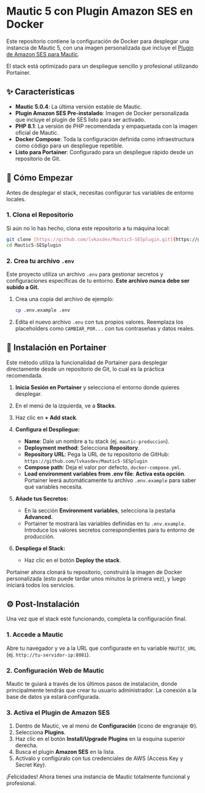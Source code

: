 # Mautic 5 con Plugin Amazon SES en Docker

Este repositorio contiene la configuración de Docker para desplegar una instancia de Mautic 5, con una imagen personalizada que incluye el [Plugin de Amazon SES para Mautic](https://github.com/pabloveintimilla/mautic-amazon-ses).

El stack está optimizado para un despliegue sencillo y profesional utilizando Portainer.

## ✨ Características

- **Mautic 5.0.4**: La última versión estable de Mautic.
- **Plugin Amazon SES Pre-instalado**: Imagen de Docker personalizada que incluye el plugin de SES listo para ser activado.
- **PHP 8.1**: La versión de PHP recomendada y empaquetada con la imagen oficial de Mautic.
- **Docker Compose**: Toda la configuración definida como infraestructura como código para un despliegue repetible.
- **Listo para Portainer**: Configurado para un despliegue rápido desde un repositorio de Git.

## 🚀 Cómo Empezar

Antes de desplegar el stack, necesitas configurar tus variables de entorno locales.

### 1. Clona el Repositorio

Si aún no lo has hecho, clona este repositorio a tu máquina local:
```bash
git clone [https://github.com/lvkasdev/Mautic5-SESplugin.git](https://github.com/lvkasdev/Mautic5-SESplugin.git)
cd Mautic5-SESplugin
```

### 2. Crea tu archivo `.env`

Este proyecto utiliza un archivo `.env` para gestionar secretos y configuraciones específicas de tu entorno. **Este archivo nunca debe ser subido a Git.**

1.  Crea una copia del archivo de ejemplo:
    ```bash
    cp .env.example .env
    ```

2.  Edita el nuevo archivo `.env` con tus propios valores. Reemplaza los placeholders como `CAMBIAR_POR...` con tus contraseñas y datos reales.

## 🐳 Instalación en Portainer

Este método utiliza la funcionalidad de Portainer para desplegar directamente desde un repositorio de Git, lo cual es la práctica recomendada.

1.  **Inicia Sesión en Portainer** y selecciona el entorno donde quieres desplegar.

2.  En el menú de la izquierda, ve a **Stacks**.

3.  Haz clic en **+ Add stack**.

4.  **Configura el Despliegue:**
    * **Name**: Dale un nombre a tu stack (ej. `mautic-produccion`).
    * **Deployment method**: Selecciona **Repository**.
    * **Repository URL**: Pega la URL de tu repositorio de GitHub: `https://github.com/lvkasdev/Mautic5-SESplugin`
    * **Compose path**: Deja el valor por defecto, `docker-compose.yml`.
    * **Load environment variables from .env file**: **Activa esta opción**. Portainer leerá automáticamente tu archivo `.env.example` para saber qué variables necesita.

5.  **Añade tus Secretos:**
    * En la sección **Environment variables**, selecciona la pestaña **Advanced**.
    * Portainer te mostrará las variables definidas en tu `.env.example`. Introduce los valores secretos correspondientes para tu entorno de producción.

6.  **Despliega el Stack:**
    * Haz clic en el botón **Deploy the stack**.

Portainer ahora clonará tu repositorio, construirá la imagen de Docker personalizada (esto puede tardar unos minutos la primera vez), y luego iniciará todos los servicios.

## ⚙️ Post-Instalación

Una vez que el stack esté funcionando, completa la configuración final.

### 1. Accede a Mautic
Abre tu navegador y ve a la URL que configuraste en tu variable `MAUTIC_URL` (ej. `http://tu-servidor-ip:8081`).

### 2. Configuración Web de Mautic
Mautic te guiará a través de los últimos pasos de instalación, donde principalmente tendrás que crear tu usuario administrador. La conexión a la base de datos ya estará configurada.

### 3. Activa el Plugin de Amazon SES
1.  Dentro de Mautic, ve al menú de **Configuración** (icono de engranaje ⚙️).
2.  Selecciona **Plugins**.
3.  Haz clic en el botón **Install/Upgrade Plugins** en la esquina superior derecha.
4.  Busca el plugin **Amazon SES** en la lista.
5.  Actívalo y configúralo con tus credenciales de AWS (Access Key y Secret Key).

¡Felicidades! Ahora tienes una instancia de Mautic totalmente funcional y profesional.
